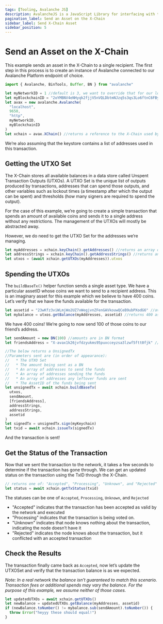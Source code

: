 ```yaml
---
tags: [Tooling, Avalanche JS]
description: AvalancheJS is a JavaScript Library for interfacing with the Avalanche platform. It is built using TypeScript and intended to support both browser and Node.js. The AvalancheJS library allows one to issue commands to the Avalanche node APIs.
pagination_label: Send an Asset on the X-Chain
sidebar_label: Send X-Chain Asset
sidebar_position: 5
---
```

# Send an Asset on the X-Chain

This example sends an asset in the X-Chain to a single recipient. The first step
in this process is to create an instance of Avalanche connected to our Avalanche
Platform endpoint of choice.

```ts
import { Avalanche, BinTools, Buffer, BN } from "avalanche"

let myNetworkID = 1 //default is 3, we want to override that for our local network
let myBlockchainID = "2oYMBNV4eNHyqk2fjjV5nVQLDbtmNJzq5s3qs3Lo6ftnC6FByM" // The X-Chain blockchainID on this network
let avax = new avalanche.Avalanche(
  "localhost",
  9650,
  "http",
  myNetworkID,
  myBlockchainID
)
let xchain = avax.XChain() //returns a reference to the X-Chain used by AvalancheJS
```

We’re also assuming that the keystore contains a list of addresses used in this transaction.

## Getting the UTXO Set

The X-Chain stores all available balances in a data store called Unspent
Transaction Outputs (UTXOs). A UTXO Set is the unique list of outputs produced
by transactions, addresses that can spend those outputs, and other variables
such as lockout times (a timestamp after which the output can be spent) and
thresholds (how many signers are required to spend the output).

For the case of this example, we’re going to create a simple transaction that
spends an amount of available coins and sends it to a single address without any
restrictions. The management of the UTXOs will mostly be abstracted away.

However, we do need to get the UTXO Set for the addresses we’re managing.

```ts
let myAddresses = xchain.keyChain().getAddresses() //returns an array of addresses the KeyChain manages
let addressStrings = xchain.keyChain().getAddressStrings() //returns an array of addresses the KeyChain manages as strings
let utxos = (await xchain.getUTXOs(myAddresses)).utxos
```

## Spending the UTXOs

The `buildBaseTx()` helper function sends a single asset type. We have a
particular assetID whose coins we want to send to a recipient address. This is
an imaginary asset for this example which we believe to have 400 coins. Let’s
verify that we have the funds available for the transaction.

```ts
let assetid = "23wKfz3viWLmjWo2UZ7xWegjvnZFenGAVkouwQCeB9ubPXodG6" //avaSerialized string
let mybalance = utxos.getBalance(myAddresses, assetid) //returns 400 as a BN
```

We have 400 coins! We’re going to now send 100 of those coins to our friend’s address.

```ts
let sendAmount = new BN(100) //amounts are in BN format
let friendsAddress = "X-avax1k26jvfdzyukms95puxcceyzsa3lzwf5ftt0fjk" // address format is Bech32

//The below returns a UnsignedTx
//Parameters sent are (in order of appearance):
//   * The UTXO Set
//   * The amount being sent as a BN
//   * An array of addresses to send the funds
//   * An array of addresses sending the funds
//   * An array of addresses any leftover funds are sent
//   * The AssetID of the funds being sent
let unsignedTx = await xchain.buildBaseTx(
  utxos,
  sendAmount,
  [friendsAddress],
  addressStrings,
  addressStrings,
  assetid
)
let signedTx = unsignedTx.sign(myKeychain)
let txid = await xchain.issueTx(signedTx)
```

And the transaction is sent!

## Get the Status of the Transaction

Now that we sent the transaction to the network, it takes a few seconds to
determine if the transaction has gone through. We can get an updated status on
the transaction using the TxID through the X-Chain.

```ts
// returns one of: "Accepted", "Processing", "Unknown", and "Rejected"
let status = await xchain.getTxStatus(txid)
```

The statuses can be one of `Accepted`, `Processing`, `Unknown`, and `Rejected`

- "Accepted" indicates that the transaction has been accepted as valid by the network and executed
- "Processing" indicates that the transaction is being voted on.
- "Unknown" indicates that node knows nothing about the transaction, indicating
  the node doesn’t have it
- "Rejected" indicates the node knows about the transaction, but it conflicted with an accepted transaction

## Check the Results

The transaction finally came back as `Accepted`, now let’s update the UTXOSet
and verify that the transaction balance is as we expected.

_Note: In a real network the balance isn’t guaranteed to match this scenario.
Transaction fees or additional spends may vary the balance. For the purpose of
this example, we assume neither of those cases._

```ts
let updatedUTXOs = await xchain.getUTXOs()
let newBalance = updatedUTXOs.getBalance(myAddresses, assetid)
if (newBalance.toNumber() != mybalance.sub(sendAmount).toNumber()) {
  throw Error("heyyy these should equal!")
}
```
